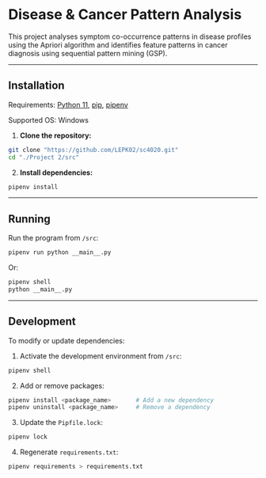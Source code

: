 # Disease & Cancer Pattern Analysis

This project analyses symptom co-occurrence patterns in disease profiles using the Apriori algorithm and identifies feature patterns in cancer diagnosis using sequential pattern mining (GSP).

---

## Installation

Requirements: [Python 11](https://www.python.org/downloads/release/python-3110/), [pip](https://pip.pypa.io/en/stable/installation/), [pipenv](https://pipenv.pypa.io/en/latest/installation.html)

Supported OS: Windows

1. **Clone the repository:**
```bash
git clone "https://github.com/LEPK02/sc4020.git"
cd "./Project 2/src"
```

2. **Install dependencies:**
```bash
pipenv install
```

---

## Running

Run the program from `/src`:

```bash
pipenv run python __main__.py
```

Or:

```bash
pipenv shell
python __main__.py
```

---

## Development

To modify or update dependencies:

1. Activate the development environment from `/src`:

```bash
pipenv shell
```

2. Add or remove packages:

```bash
pipenv install <package_name>       # Add a new dependency
pipenv uninstall <package_name>     # Remove a dependency
```

3. Update the `Pipfile.lock`:

```bash
pipenv lock
```

4. Regenerate `requirements.txt`:

```bash
pipenv requirements > requirements.txt
```
